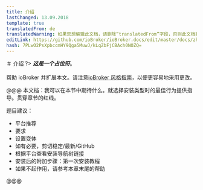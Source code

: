 ```yaml
---
title: 介绍
lastChanged: 13.09.2018
template: true
translatedFrom: de
translatedWarning: 如果您想编辑此文档，请删除“translatedFrom”字段，否则此文档将再次自动翻译
editLink: https://github.com/ioBroker/ioBroker.docs/edit/master/docs/zh-cn/install/README.md
hash: 7PLwO2PsXpbccmHY9Qga5MuwJ/kLqZbFjCBAch0NOZQ=
---
```

＃ 介绍
?> ***这是一个占位符***。<br><br>帮助 ioBroker 并扩展本文。请注意[ioBroker 风格指南](https://www.iobroker.net/#de/documentation/community/styleguidedoc.md)，以便更容易地采用更改。

@@@ 本文档：我可以在本节中期待什么。就选择安装类型时的最佳行为提供指导。贯穿章节的红线。

题目建议：

* 平台推荐
* 要求
* 设置变体
* 如有必要，剪切稳定/最新/GitHub
* 根据平台查看安装导航树链接
* 安装后的附加步骤：第一次安装教程
* 如果不起作用，请参考本章末尾的帮助

@@@